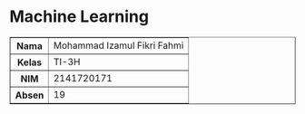 # Machine Learning

<table border>
<tr><th>Nama</th><td>Mohammad Izamul Fikri Fahmi</td></tr>
<tr><th>Kelas</th><td>TI-3H</td></tr>
<tr><th>NIM</th><td>2141720171</td></tr>
<tr><th>Absen</th><td>19</td></tr>
</table>
